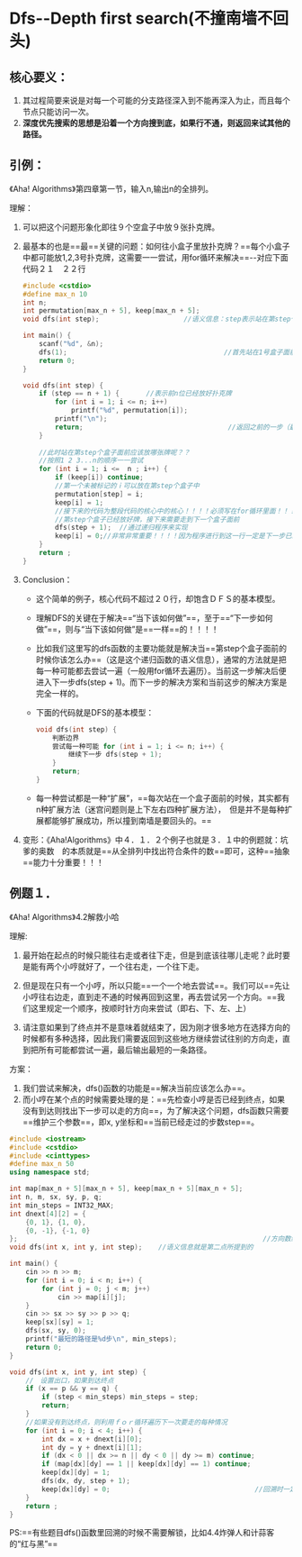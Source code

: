 # Dfs--Depth first search(不撞南墙不回头)

## 核心要义：

1. 其过程简要来说是对每一个可能的分支路径深入到不能再深入为止，而且每个节点只能访问一次。
2. **深度优先搜索的思想是沿着一个方向搜到底，如果行不通，则返回来试其他的路径。**

## 引例：

《Aha! Algorithms》第四章第一节，输入n,输出n的全排列。

理解：

1. 可以把这个问题形象化即往９个空盒子中放９张扑克牌。

2. 最基本的也是==最==关键的问题：如何往小盒子里放扑克牌？==每个小盒子中都可能放1,2,3号扑克牌，这需要一一尝试，用for循环来解决==--对应下面代码２１　２２行

   ```c++
   #include <cstdio>
   #define max_n 10
   int n;
   int permutation[max_n + 5], keep[max_n + 5];
   void dfs(int step);                     //语义信息：step表示站在第step个盒子面前
   
   int main() {
       scanf("%d", &n);
       dfs(1);                                       //首先站在1号盒子面前
       return 0;
   }
   
   void dfs(int step) {
       if (step == n + 1) {　　　　//表示前n位已经放好扑克牌
           for (int i = 1; i <= n; i++)
               printf("%d", permutation[i]);
           printf("\n");
           return;                                    //返回之前的一步（最近一次调用dfs函数的地方）
       }
       
       //此时站在第step个盒子面前应该放哪张牌呢？？
       //按照1 2 3...n的顺序一一尝试
       for (int i = 1; i <=  n ; i++) {
           if (keep[i]) continue;
           //第一个未被标记的ｉ可以放在第step个盒子中
           permutation[step] = i;
           keep[i] = 1;
           //接下来的代码为整段代码的核心中的核心！！！！必须写在for循环里面！！！
           //第step个盒子已经放好牌，接下来需要走到下一个盒子面前
           dfs(step + 1);  //通过递归程序来实现
           keep[i] = 0;//非常非常重要！！！！因为程序进行到这一行一定是下一步已经return回来了，这意味着当前第step个盒子中的数应该往下走！        
       }
       return ;
   }
   ```

   

3. Conclusion：

   + 这个简单的例子，核心代码不超过２０行，却饱含ＤＦＳ的基本模型。

   + 理解DFS的关键在于解决==“当下该如何做”==，至于==“下一步如何做”==，则与“当下该如何做”是==一样==的！！！！

   + 比如我们这里写的dfs函数的主要功能就是解决当==第step个盒子面前的时候你该怎么办==（这是这个递归函数的语义信息），通常的方法就是把每一种可能都去尝试一遍（一般用for循环去遍历）。当前这一步解决后便进入下一步dfs(step + 1)。而下一步的解决方案和当前这步的解决方案是完全一样的。

   + 下面的代码就是DFS的基本模型：

     ```c
     void dfs(int step) {
         判断边界
         尝试每一种可能 for (int i = 1; i <= n; i++) {
             继续下一步 dfs(step + 1);
         }
         return;
     }
     ```

   + 每一种尝试都是一种“扩展”，==每次站在一个盒子面前的时候，其实都有n种扩展方法（迷宫问题则是上下左右四种扩展方法），　但是并不是每种扩展都能够扩展成功，所以撞到南墙是要回头的。==

4. 变形：《Aha!Algorithms》中４．１．２个例子也就是３．１中的例题就：坑爹的奥数　的本质就是==从全排列中找出符合条件的数==即可，这种==抽象==能力十分重要！！！

## 例题１．

《Aha! Algorithms》4.2解救小哈

理解:

1. 最开始在起点的时候只能往右走或者往下走，但是到底该往哪儿走呢？此时要是能有两个小哼就好了，一个往右走，一个往下走。

2. 但是现在只有一个小哼，所以只能==一个一个地去尝试==。我们可以==先让小哼往右边走，直到走不通的时候再回到这里，再去尝试另一个方向。==我们这里规定一个顺序，按顺时针方向来尝试（即右、下、左、上）

3. 请注意如果到了终点并不是意味着就结束了，因为刚才很多地方在选择方向的时候都有多种选择，因此我们需要返回到这些地方继续尝试往别的方向走，直到把所有可能都尝试一遍，最后输出最短的一条路径。

   

方案：

1. 我们尝试来解决，dfs()函数的功能是==解决当前应该怎么办==。
2. 而小哼在某个点的时候需要处理的是：==先检查小哼是否已经到终点，如果没有到达则找出下一步可以走的方向==，为了解决这个问题，dfs函数只需要==维护三个参数==，即x, y坐标和==当前已经走过的步数step==。

```C++
#include <iostream>
#include <cstdio>
#include <cinttypes>
#define max_n 50
using namespace std;

int map[max_n + 5][max_n + 5], keep[max_n + 5][max_n + 5];
int n, m, sx, sy, p, q;
int min_steps = INT32_MAX;
int dnext[4][2] = {
    {0, 1}, {1, 0},
    {0, -1}, {-1, 0}
};                                                             //方向数组
void dfs(int x, int y, int step);    //语义信息就是第二点所提到的

int main() {
    cin >> n >> m;
    for (int i = 0; i < n; i++) {
        for (int j = 0; j < m; j++)
            cin >> map[i][j];
    }
    cin >> sx >> sy >> p >> q;
    keep[sx][sy] = 1;
    dfs(sx, sy, 0);
    printf("最短的路径是%d步\n", min_steps);
    return 0;
}

void dfs(int x, int y, int step) {
    //　设置出口，如果到达终点
    if (x == p && y == q) {
        if (step < min_steps) min_steps = step;
        return;
    }
    //如果没有到达终点，则利用ｆｏｒ循环遍历下一次要走的每种情况
    for (int i = 0; i < 4; i++) {
        int dx = x + dnext[i][0];
        int dy = y + dnext[i][1];
        if (dx < 0 || dx >= n || dy < 0 || dy >= m) continue;
        if (map[dx][dy] == 1 || keep[dx][dy] == 1) continue;
        keep[dx][dy] = 1;
        dfs(dx, dy, step + 1);
        keep[dx][dy] = 0;                                    //回溯时一定要记得解锁！！！！
    }
    return ;
}
```

PS:==有些题目dfs()函数里回溯的时候不需要解锁，比如4.4炸弹人和计蒜客的“红与黑”==

